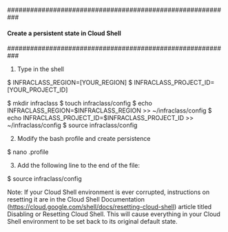 ###########################################################
####    Create a persistent state in Cloud Shell     ######
###########################################################
1. Type in the shell

$ INFRACLASS_REGION=[YOUR_REGION]
$ INFRACLASS_PROJECT_ID=[YOUR_PROJECT_ID]

$ mkdir infraclass
$ touch infraclass/config
$ echo INFRACLASS_REGION=$INFRACLASS_REGION >> ~/infraclass/config
$ echo INFRACLASS_PROJECT_ID=$INFRACLASS_PROJECT_ID >> ~/infraclass/config
$ source infraclass/config

2. Modify the bash profile and create persistence

$ nano .profile

3. Add the following line to the end of the file:

$ source infraclass/config


Note: If your Cloud Shell environment is ever corrupted, instructions on resetting it are in the Cloud Shell Documentation (https://cloud.google.com/shell/docs/resetting-cloud-shell) article titled Disabling or Resetting Cloud Shell. This will cause everything in your Cloud Shell environment to be set back to its original default state.
